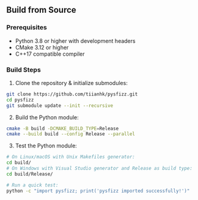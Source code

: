 ## Build from Source

### Prerequisites
- Python 3.8 or higher with development headers
- CMake 3.12 or higher
- C++17 compatible compiler

### Build Steps
1. Clone the repository & initialize submodules:
```bash
git clone https://github.com/tiianhk/pysfizz.git
cd pysfizz
git submodule update --init --recursive
```
2. Build the Python module:
```bash
cmake -B build -DCMAKE_BUILD_TYPE=Release
cmake --build build --config Release --parallel
```
3.  Test the Python module:
```bash
# On Linux/macOS with Unix Makefiles generator:
cd build/
# On Windows with Visual Studio generator and Release as build type:
cd build/Release/

# Run a quick test:
python -c "import pysfizz; print('pysfizz imported successfully!')"
```
